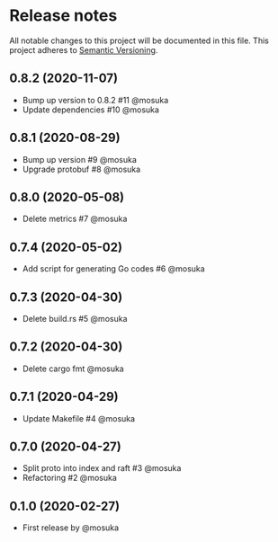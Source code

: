 # Release notes
All notable changes to this project will be documented in this file.
This project adheres to [Semantic Versioning](http://semver.org/).

## 0.8.2 (2020-11-07)
- Bump up version to 0.8.2 #11 @mosuka
- Update dependencies #10 @mosuka

## 0.8.1 (2020-08-29)
- Bump up version #9 @mosuka
- Upgrade protobuf #8 @mosuka

## 0.8.0 (2020-05-08)
- Delete metrics #7 @mosuka

## 0.7.4 (2020-05-02)
- Add script for generating Go codes #6 @mosuka

## 0.7.3 (2020-04-30)
- Delete build.rs #5 @mosuka

## 0.7.2 (2020-04-30)
- Delete cargo fmt @mosuka

## 0.7.1 (2020-04-29)
- Update Makefile #4 @mosuka

## 0.7.0 (2020-04-27)
- Split proto into index and raft #3 @mosuka
- Refactoring #2 @mosuka

## 0.1.0 (2020-02-27)
- First release by @mosuka
